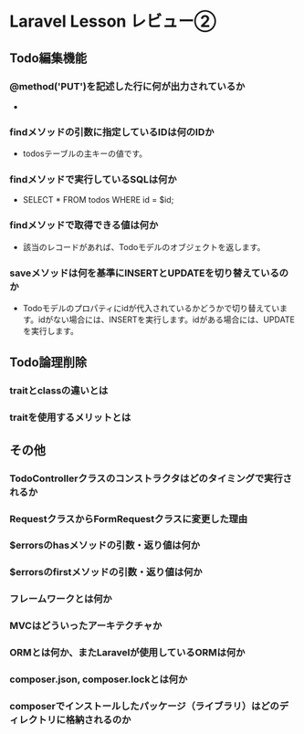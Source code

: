 # Laravel Lesson レビュー②

## Todo編集機能

### @method('PUT')を記述した行に何が出力されているか
- <input type="hidden" name="_method" value="PUT">
### findメソッドの引数に指定しているIDは何のIDか
- todosテーブルの主キーの値です。
### findメソッドで実行しているSQLは何か
- SELECT * FROM todos WHERE id = $id;
### findメソッドで取得できる値は何か
- 該当のレコードがあれば、Todoモデルのオブジェクトを返します。
### saveメソッドは何を基準にINSERTとUPDATEを切り替えているのか
- Todoモデルのプロパティにidが代入されているかどうかで切り替えています。idがない場合には、INSERTを実行します。idがある場合には、UPDATEを実行します。
## Todo論理削除

### traitとclassの違いとは

### traitを使用するメリットとは

## その他

### TodoControllerクラスのコンストラクタはどのタイミングで実行されるか

### RequestクラスからFormRequestクラスに変更した理由

### $errorsのhasメソッドの引数・返り値は何か

### $errorsのfirstメソッドの引数・返り値は何か

### フレームワークとは何か

### MVCはどういったアーキテクチャか

### ORMとは何か、またLaravelが使用しているORMは何か

### composer.json, composer.lockとは何か

### composerでインストールしたパッケージ（ライブラリ）はどのディレクトリに格納されるのか
